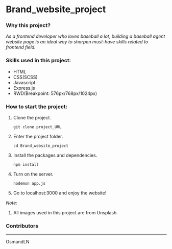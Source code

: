 # Brand_website_project

### Why this project?

_As a frontend developer who loves baseball a lot,
building a baseball agent website page is an ideal way to sharpen must-have skills related to frontend field._

### Skills used in this project:

- HTML
- CSS(SCSS)
- Javascript
- Express.js
- RWD(Breakpoint: 576px/768px/1024px)

### How to start the project:

1. Clone the project.

   `git clone project_URL`

2. Enter the project folder.

   `cd Brand_website_project`

3. Install the packages and dependencies.

   `npm install`
   
4. Turn on the server.

   `nodemon app.js`
   
5. Go to localhost:3000 and enjoy the website!

_Note:_

1. All images used in this project are from Unsplash.

### Contributors

---

OsmandLN
